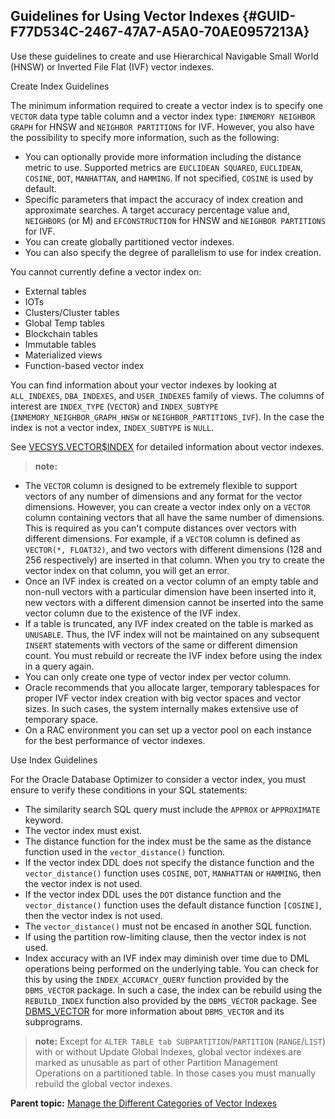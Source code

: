 ## Guidelines for Using Vector Indexes {#GUID-F77D534C-2467-47A7-A5A0-70AE0957213A}

Use these guidelines to create and use Hierarchical Navigable Small World (HNSW) or Inverted File Flat (IVF) vector indexes.

Create Index Guidelines

The minimum information required to create a vector index is to specify one `VECTOR` data type table column and a vector index type: `INMEMORY NEIGHBOR GRAPH` for HNSW and `NEIGHBOR PARTITIONS` for IVF. However, you also have the possibility to specify more information, such as the following: 

  * You can optionally provide more information including the distance metric to use. Supported metrics are `EUCLIDEAN SQUARED`, `EUCLIDEAN`, `COSINE`, `DOT`, `MANHATTAN`, and `HAMMING`. If not specified, `COSINE` is used by default. 
  * Specific parameters that impact the accuracy of index creation and approximate searches. A target accuracy percentage value and, `NEIGHBORS` (or M) and `EFCONSTRUCTION` for HNSW and `NEIGHBOR PARTITIONS` for IVF. 
  * You can create globally partitioned vector indexes.
  * You can also specify the degree of parallelism to use for index creation.



You cannot currently define a vector index on:

  * External tables
  * IOTs
  * Clusters/Cluster tables
  * Global Temp tables
  * Blockchain tables
  * Immutable tables
  * Materialized views
  * Function-based vector index



You can find information about your vector indexes by looking at `ALL_INDEXES`, `DBA_INDEXES`, and `USER_INDEXES` family of views. The columns of interest are `INDEX_TYPE` (`VECTOR`) and `INDEX_SUBTYPE` (`INMEMORY_NEIGHBOR_GRAPH_HNSW` or `NEIGHBOR_PARTITIONS_IVF`). In the case the index is not a vector index, `INDEX_SUBTYPE` is `NULL`. 

See [VECSYS.VECTOR$INDEX](vecsys-vectorindex.md#GUID-FA5183EA-3C60-470D-9C91-8215BE4FF138) for detailed information about vector indexes. 

> **note:** 

  * The `VECTOR` column is designed to be extremely flexible to support vectors of any number of dimensions and any format for the vector dimensions. However, you can create a vector index only on a `VECTOR` column containing vectors that all have the same number of dimensions. This is required as you can't compute distances over vectors with different dimensions. For example, if a `VECTOR` column is defined as `VECTOR(*, FLOAT32)`, and two vectors with different dimensions (128 and 256 respectively) are inserted in that column. When you try to create the vector index on that column, you will get an error. 
  * Once an IVF index is created on a vector column of an empty table and non-null vectors with a particular dimension have been inserted into it, new vectors with a different dimension cannot be inserted into the same vector column due to the existence of the IVF index.
  * If a table is truncated, any IVF index created on the table is marked as `UNUSABLE`. Thus, the IVF index will not be maintained on any subsequent `INSERT` statements with vectors of the same or different dimension count. You must rebuild or recreate the IVF index before using the index in a query again. 
  * You can only create one type of vector index per vector column.
  * Oracle recommends that you allocate larger, temporary tablespaces for proper IVF vector index creation with big vector spaces and vector sizes. In such cases, the system internally makes extensive use of temporary space.
  * On a RAC environment you can set up a vector pool on each instance for the best performance of vector indexes.



Use Index Guidelines

For the Oracle Database Optimizer to consider a vector index, you must ensure to verify these conditions in your SQL statements:

  * The similarity search SQL query must include the `APPROX` or `APPROXIMATE` keyword. 
  * The vector index must exist.
  * The distance function for the index must be the same as the distance function used in the `vector_distance()` function. 
  * If the vector index DDL does not specify the distance function and the `vector_distance()` function uses `COSINE`, `DOT`, `MANHATTAN` or `HAMMING`, then the vector index is not used. 
  * If the vector index DDL uses the `DOT` distance function and the `vector_distance()` function uses the default distance function `[COSINE]`, then the vector index is not used. 
  * The `vector_distance()` must not be encased in another SQL function. 
  * If using the partition row-limiting clause, then the vector index is not used.
  * Index accuracy with an IVF index may diminish over time due to DML operations being performed on the underlying table. You can check for this by using the `INDEX_ACCURACY_QUERY` function provided by the `DBMS_VECTOR` package. In such a case, the index can be rebuild using the `REBUILD_INDEX` function also provided by the `DBMS_VECTOR` package. See [DBMS_VECTOR](dbms_vector-vecse.md#GUID-829230F9-BD1E-41F9-BAAB-5D3C3E52FC12) for more information about `DBMS_VECTOR` and its subprograms. 



> **note:** Except for `ALTER TABLE tab SUBPARTITION`/`PARTITION` (`RANGE`/`LIST`) with or without Update Global Indexes, global vector indexes are marked as unusable as part of other Partition Management Operations on a partitioned table. In those cases you must manually rebuild the global vector indexes. 

**Parent topic:** [Manage the Different Categories of Vector Indexes](manage-different-categories-vector-indexes.md)

